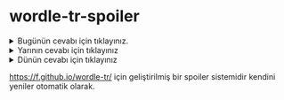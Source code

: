 # wordle-tr-spoiler

<details>
  <summary>Bugünün cevabı için tıklayınız.</summary>
  <br>
    <b> tekme </b>
</details>

<details>
  <summary>Yarının cevabı için tıklayınız</summary>
  <br>
   <b> ayyuk </b>
</details>

<details>
  <summary>Dünün cevabı için tıklayınız </summary>
  <br>
  <b> incir </b>
</details>

https://f.github.io/wordle-tr/ için geliştirilmiş bir spoiler sistemidir kendini yeniler otomatik olarak.

